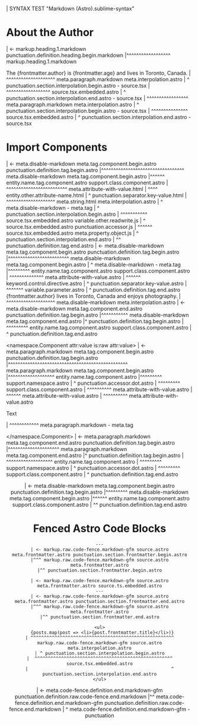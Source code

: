 | SYNTAX TEST "Markdown (Astro).sublime-syntax"

# About the Author
| <- markup.heading.1.markdown punctuation.definition.heading.begin.markdown
|^^^^^^^^^^^^^^^^^^ markup.heading.1.markdown

The {frontmatter.author} is {frontmatter.age} and lives in Toronto, Canada.
|   ^^^^^^^^^^^^^^^^^^^^ meta.paragraph.markdown meta.interpolation.astro
|   ^ punctuation.section.interpolation.begin.astro - source.tsx
|    ^^^^^^^^^^^^^^^^^^ source.tsx.embedded.astro
|                      ^ punctuation.section.interpolation.end.astro - source.tsx
|                           ^^^^^^^^^^^^^^^^^ meta.paragraph.markdown meta.interpolation.astro
|                           ^ punctuation.section.interpolation.begin.astro - source.tsx
|                            ^^^^^^^^^^^^^^^ source.tsx.embedded.astro
|                                           ^ punctuation.section.interpolation.end.astro - source.tsx

# Import Components

<Author name={frontmatter.author}/>
| <- meta.disable-markdown meta.tag.component.begin.astro punctuation.definition.tag.begin.astro
|^^^^^^^^^^^^^^^^^^^^^^^^^^^^^^^^^^ meta.disable-markdown meta.tag.component.begin.astro
|^^^^^^ entity.name.tag.component.astro support.class.component.astro
|       ^^^^^^^^^^^^^^^^^^^^^^^^^ meta.attribute-with-value.html
|       ^^^^ entity.other.attribute-name.html
|           ^ punctuation.separator.key-value.html
|            ^^^^^^^^^^^^^^^^^^^^ meta.string.html meta.interpolation.astro
|                                  ^ meta.disable-markdown - meta.tag
|            ^ punctuation.section.interpolation.begin.astro
|             ^^^^^^^^^^^ source.tsx.embedded.astro variable.other.readwrite.js
|                        ^ source.tsx.embedded.astro punctuation.accessor.js
|                         ^^^^^^ source.tsx.embedded.astro meta.property.object.js
|                               ^ punctuation.section.interpolation.end.astro
|                                ^^ punctuation.definition.tag.end.astro

<Biography client:visible>
| <- meta.disable-markdown meta.tag.component.begin.astro punctuation.definition.tag.begin.astro
|^^^^^^^^^^^^^^^^^^^^^^^^^ meta.disable-markdown meta.tag.component.begin.astro
|                         ^ meta.disable-markdown - meta.tag
|^^^^^^^^^ entity.name.tag.component.astro support.class.component.astro
|          ^^^^^^^^^^^^^^ meta.attribute-with-value.astro
|          ^^^^^^ keyword.control.directive.astro
|                ^ punctuation.separator.key-value.astro
|                 ^^^^^^^ variable.parameter.astro
|                        ^ punctuation.definition.tag.end.astro
  {frontmatter.author} lives in Toronto, Canada and enjoys photography.
| ^^^^^^^^^^^^^^^^^^^^ meta.disable-markdown meta.interpolation.astro
</Biography>
| <- meta.disable-markdown meta.tag.component.end.astro punctuation.definition.tag.begin.astro
|^^^^^^^^^^^ meta.disable-markdown meta.tag.component.end.astro
|^ punctuation.definition.tag.begin.astro
| ^^^^^^^^^ entity.name.tag.component.astro support.class.component.astro
|          ^ punctuation.definition.tag.end.astro

<namespace.Component attr:value is:raw attr:value>
| <- meta.paragraph.markdown meta.tag.component.begin.astro punctuation.definition.tag.begin.astro
|^^^^^^^^^^^^^^^^^^^^^^^^^^^^^^^^^^^^^^^^^^^^^^^^^ meta.paragraph.markdown meta.tag.component.begin.astro
|^^^^^^^^^^^^^^^^^^^ entity.name.tag.component.astro
|^^^^^^^^^ support.namespace.astro
|         ^ punctuation.accessor.dot.astro
|          ^^^^^^^^^ support.class.component.astro
|                    ^^^^^^^^^^ meta.attribute-with-value.astro
|                               ^^^^^^ meta.attribute-with-value.astro
|                                      ^^^^^^^^^^ meta.attribute-with-value.astro

  <p>Text</p>
| ^^^^^^^^^^^^ meta.paragraph.markdown - meta.tag

</namespace.Component>
| <- meta.paragraph.markdown meta.tag.component.end.astro punctuation.definition.tag.begin.astro
|^^^^^^^^^^^^^^^^^^^^^ meta.paragraph.markdown meta.tag.component.end.astro
|^ punctuation.definition.tag.begin.astro
| ^^^^^^^^^^^^^^^^^^^ entity.name.tag.component.astro
| ^^^^^^^^^ support.namespace.astro
|          ^ punctuation.accessor.dot.astro
|           ^^^^^^^^^ support.class.component.astro
|                    ^ punctuation.definition.tag.end.astro

<Header />
| <- meta.disable-markdown meta.tag.component.begin.astro punctuation.definition.tag.begin.astro
|^^^^^^^^^ meta.disable-markdown meta.tag.component.begin.astro
|^^^^^^ entity.name.tag.component.astro support.class.component.astro
|       ^^ punctuation.definition.tag.end.astro


# Fenced Astro Code Blocks

```astro
---
| <- markup.raw.code-fence.markdown-gfm source.astro meta.frontmatter.astro punctuation.section.frontmatter.begin.astro
|^^^ markup.raw.code-fence.markdown-gfm source.astro meta.frontmatter.astro
|^^ punctuation.section.frontmatter.begin.astro

| <- markup.raw.code-fence.markdown-gfm source.astro meta.frontmatter.astro source.ts.embedded.astro
---
| <- markup.raw.code-fence.markdown-gfm source.astro meta.frontmatter.astro punctuation.section.frontmatter.end.astro
|^^^ markup.raw.code-fence.markdown-gfm source.astro meta.frontmatter.astro
|^^ punctuation.section.frontmatter.end.astro

<ul>
  {posts.map(post => <li>{post.frontmatter.title}</li>)}
| ^^^^^^^^^^^^^^^^^^^^^^^^^^^^^^^^^^^^^^^^^^^^^^^^^^^^^^ markup.raw.code-fence.markdown-gfm source.astro meta.interpolation.astro
| ^ punctuation.section.interpolation.begin.astro
|  ^^^^^^^^^^^^^^^^^^^^^^^^^^^^^^^^^^^^^^^^^^^^^^^^^^^^ source.tsx.embedded.astro
|                                                      ^ punctuation.section.interpolation.end.astro
</ul>
```
| <- meta.code-fence.definition.end.markdown-gfm punctuation.definition.raw.code-fence.end.markdown
|^^ meta.code-fence.definition.end.markdown-gfm punctuation.definition.raw.code-fence.end.markdown
|  ^ meta.code-fence.definition.end.markdown-gfm - punctuation
